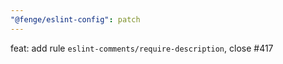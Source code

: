 ```yaml
---
"@fenge/eslint-config": patch
---
```


feat: add rule `eslint-comments/require-description`, close #417
